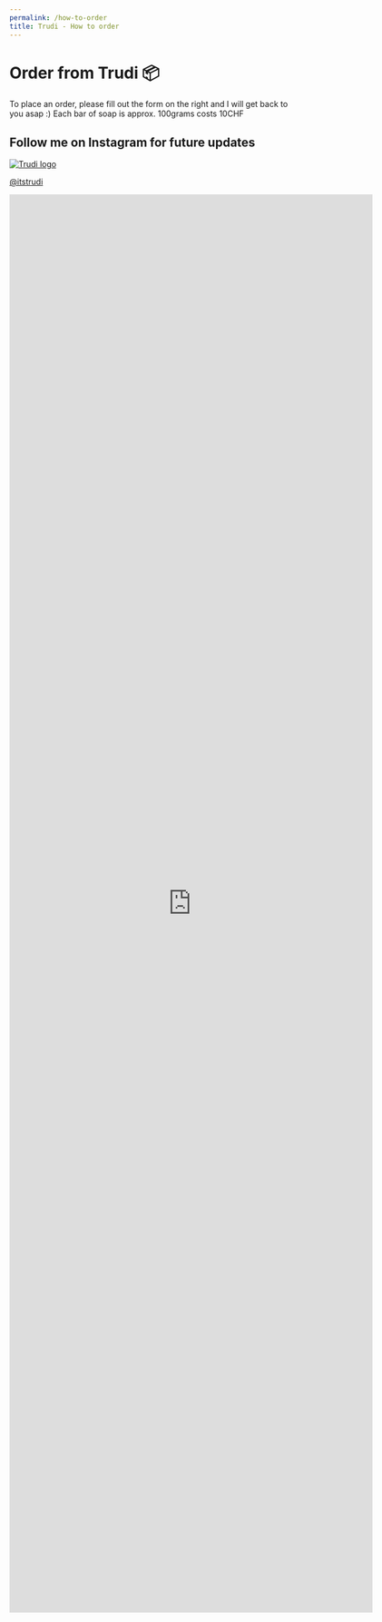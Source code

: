 ```yaml
---
permalink: /how-to-order
title: Trudi - How to order
---
```


<div class="flex justify-center flex-wrap p-5 mt-12">
    <div class="mx-5 grid place-content-start">
        <div class="bg-gradient-to-r from-purple-800 to-pink-500 rounded-2xl text-white p-8 text-center h-72 max-w-sm mx-auto">
            <h1 class="text-3xl mb-3">Order from Trudi 📦</h1>
            <p class="text-lg">To place an order, please fill out the form on the right and I will get back to you asap :) Each bar of soap is approx. 100grams costs 10CHF </p>
        </div>
        <div class="bg-white py-8 px-10 text-center rounded-md shadow-lg transform -translate-y-20 sm:-translate-y-24 max-w-xs mx-auto">
            <h2 class="font-semibold text-2xl mb-6">Follow me on Instagram for future updates</h2>
            <a href="https://www.instagram.com/itstrudi"><img class="w-20 h-20 object-cover rounded-full mx-auto shadow-lg" src="/assets/logo_small.png" alt="Trudi logo">
            <p class="capitalize text-xl mt-1">@itstrudi</p></a>
        </div>
    </div>
    <iframe src="https://docs.google.com/forms/d/e/1FAIpQLSciM3mLOK-J-xUfX8sp3xDgqH1hPxgl7zxNe-K_XOLsWSj3OQ/viewform?embedded=true" width="640" height="2500" frameborder="0" marginheight="0" marginwidth="0">Loading…</iframe>
</div>
